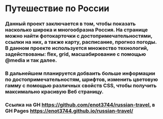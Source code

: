 # **Путешествие по России**

### Данный проект заключается в том, чтобы показать насколько широка и многообразна Россия. На странице можно найти фотокарточки с достопримечательностями, ссылки на них, а также карту, расписание, прогноз погоды. В данном проекте используется множество технологий, задействованы: flex, grid, масшабирование с помощью @media и так далее.
### В дальнейшем планируется добваить больше информации по достопримечательностям, шрифтов, изменить цветовую гамму с помощью различных свойств CSS, чтобы получить максимально красивую Веб страницу.
### Ссылка на GH https://github.com/enot3744/russian-travel, в GH Pages https://enot3744.github.io/russian-travel/